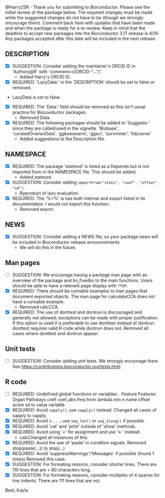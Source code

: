 @Harry25R - Thank you for submitting to _Bioconductor_. Please see the initial review of
the package below. The required changes must be made while the suggested
changes do not have to be (though we strongly encourage them). Comment back
here with updates that have been made and when the package is ready for a
re-review.
Keep in mind that the deadline to accept new packages into the Bioconductor 3.17
release is 4/19. Any packages accepted after this date will be included in the
next release.

## DESCRIPTION

- [x] SUGGESTION: Consider adding the maintainer's ORCID iD in 'Authors@R' with
  'comment=c(ORCID-"...")'.
  - Added Harry's ORCID ID.
- [x] REQUIRED: 'LazyData:' in the 'DESCRIPTION' should be set to false or 
removed.
 - LazyData is set to false.
- [x] REQUIRED: The 'Data:' field should be removed as this isn't usual practice
  for Bioconductor packages.
  - Removed Data.
- [x] REQUIRED: The following packages should be added to 'Suggests:' since they
  are called/used in the vignette.
	'Biobase', 'curatedOvarianData', 'ggbeeswarm', 'ggsci', 'survminer',
        'tidyverse'
  - Added suggestions to the Description file.

## NAMESPACE

- [x] REQUIRED: The package 'statmod' is listed as a Depends but is not imported
  from in the NAMESPACE file. This should be added.
  - Added statmod.
- [x] SUGGESTION: Consider adding `importFrom("stats", "coef", "offset", "sd")`.
  - Byproduct of lazy evaluation.
- [x] REQUIRED: The '%>%' is has both internal and export listed in its
  documentation. I would not export this function.
  - Removed export.

## NEWS

- [x] SUGGESTION: Consider adding a NEWS file, so your package news will be 
included in Bioconductor release announcements.
  - We will do this in the future.
## Man pages

- [ ] SUGGESTION: We encourage having a package man page with an overview of the
  package and lin_fixedks to the main functions. Users should be able to have a
relevant page display with `?TOP`.
- [x] REQURIED: There should be runnable examples to man pages that document
  exported objects. The man page for calculateCCA does not have a runnable
example.
  - Removed calcCCA.
- [x] REQUIRED: The use of donttest and dontrun is discouraged and generally not
  allowed; exceptions can be made with proper justification. If this option is
used it is preferable to use donttest instead of dontrun. donttest requires
valid R code while dontrun does not.
Removed all cases where donttest and dontrun appear.

## Unit tests

- [ ] SUGGESTION: Consider adding unit tests. We strongly encourage them. See
  https://contributions.bioconductor.org/tests.html.

## R code

- [ ] REQUIRED: Undefined global functions or variables:
        . Feature Features Organ Pathways coef coef_abs freq from lambda.min n
        name offset score sd to value variable
- [x] REQUIRED: Avoid `sapply()`; use `vapply()` instead.
Changed all cases of sapply to vapply.
- [x] REQUIRED: Avoid `1:...`; use `seq_len()` or `seq_along()` if possible.
- [x] REQUIRED: Avoid 'cat' and 'print' outside of 'show' methods.
- [x] REQUIRED: Avoid using '=' for assignment and use '<-' instead.
  - calcChanged all instances of this.
- [x] REQUIRED: Avoid the use of 'paste' in condition signals.
Removed stop(paste(...)) to stop(...)
- [x] REQUIRED: Avoid 'suppressWarnings'/'Messages' if possible (found 1 times)
Removed this case.
- [x] SUGGESTION: For formating reasons, consider shorter lines. There are 110 
lines that are > 80 characters long.
- [x] SUGGESTION: For formating reasons, consider multiples of 4 spaces for line
 indents. There are 111 lines that are not.

Best,
Kayla
